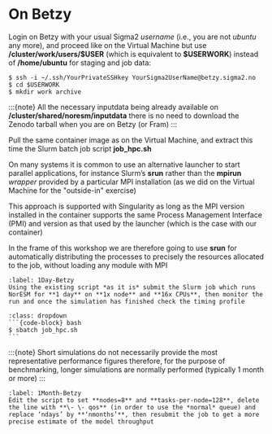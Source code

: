 # On Betzy

Login on Betzy with your usual Sigma2 *username* (i.e., you are not *ubuntu* any more), and proceed like on the Virtual Machine but use **/cluster/work/users/$USER** (which is equivalent to **\$USERWORK**) instead of **/home/ubuntu** for staging and job data:

```
$ ssh -i ~/.ssh/YourPrivateSSHkey YourSigma2UserName@betzy.sigma2.no
$ cd $USERWORK
$ mkdir work archive
```

:::{note}
All the necessary inputdata being already available on **/cluster/shared/noresm/inputdata** there is no need to download the Zenodo tarball when you are on Betzy (or Fram)
:::

Pull the same container image as on the Virtual Machine, and extract this time the Slurm batch job script **job_hpc.sh**

On many systems it is common to use an alternative launcher to start parallel applications, for instance Slurm’s **srun** rather than the **mpirun** *wrapper* provided by a particular MPI installation (as we did on the Virtual Machine for the "outside-in" exercise)

This approach is supported with Singularity as long as the MPI version installed in the container supports the same Process Management Interface (PMI) and version as that used by the launcher (which is the case with our container)

In the frame of this workshop we are therefore going to use **srun** for automatically distributing the processes to precisely the resources allocated to the job, without loading any module with MPI

```{exercise} 
:label: 1Day-Betzy
Using the existing script *as it is* submit the Slurm job which runs NorESM for **1 day** on **1x node** and **16x CPUs**, then monitor the run and once the simulation has finished check the timing profile
```

````{solution} 1Day-Betzy
:class: dropdown
```{code-block} bash
$ sbatch job_hpc.sh
```
````

:::{note}
Short simulations do not necessarily provide the most representative performance figures therefore, for the purpose of benchmarking, longer simulations are normally performed (typically 1 month or more) 
:::


```{exercise} 
:label: 1Month-Betzy
Edit the script to set **nodes=8** and **tasks-per-node=128**, delete the line with **\- \- qos** (in order to use the *normal* queue) and replace ‘ndays’ by **‘nmonths’**, then resubmit the job to get a more precise estimate of the model throughput
```
````

